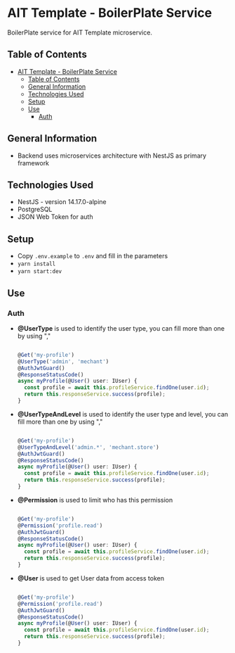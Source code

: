 # AIT Template - BoilerPlate Service

BoilerPlate service for AIT Template microservice.

## Table of Contents

- [AIT Template - BoilerPlate Service](#ait-template---boilerplate-service)
  - [Table of Contents](#table-of-contents)
  - [General Information](#general-information)
  - [Technologies Used](#technologies-used)
  - [Setup](#setup)
  - [Use](#use)
    - [Auth](#auth)

## General Information

- Backend uses microservices architecture with NestJS as primary framework

## Technologies Used

- NestJS - version 14.17.0-alpine
- PostgreSQL
- JSON Web Token for auth

## Setup

- Copy `.env.example` to `.env` and fill in the parameters
- `yarn install`
- `yarn start:dev`


## Use
### Auth
- **@UserType** is used to identify the user type, you can fill more than one by using ","
  ```ts
  
  @Get('my-profile')
  @UserType('admin', 'mechant')
  @AuthJwtGuard()
  @ResponseStatusCode()
  async myProfile(@User() user: IUser) {
    const profile = await this.profileService.findOne(user.id);
    return this.responseService.success(profile);
  }
  ```

- **@UserTypeAndLevel** is used to identify the user type and level, you can fill more than one by using ","  
  ```ts
  
  @Get('my-profile')
  @UserTypeAndLevel('admin.*', 'mechant.store')
  @AuthJwtGuard()
  @ResponseStatusCode()
  async myProfile(@User() user: IUser) {
    const profile = await this.profileService.findOne(user.id);
    return this.responseService.success(profile);
  }
  ```

- **@Permission** is used to limit who has this permission 
  ```ts
  
  @Get('my-profile')
  @Permission('profile.read')
  @AuthJwtGuard()
  @ResponseStatusCode()
  async myProfile(@User() user: IUser) {
    const profile = await this.profileService.findOne(user.id);
    return this.responseService.success(profile);
  }

- **@User** is used to get User data from access token
  ```ts
  
  @Get('my-profile')
  @Permission('profile.read')
  @AuthJwtGuard()
  @ResponseStatusCode()
  async myProfile(@User() user: IUser) {
    const profile = await this.profileService.findOne(user.id);
    return this.responseService.success(profile);
  }
